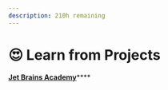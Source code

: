 ```yaml
---
description: 210h remaining
---
```


# 😍 Learn from Projects

[**Jet Brains Academy**](https://hyperskill.org/tracks/17?\_ga=2.193170093.1069200336.1660403150-1463962012.1660403150&\_gac=1.217952612.1660403219.Cj0KCQjwl92XBhC7ARIsAHLl9akdaQukknRwnsyJio1NejPYb5iEiCg4RkBN8MSRxM0imdzzhzetYvYaAoqAEALw\_wcB&\_gl=1%2a1fd6ply%2a\_ga%2aMTQ2Mzk2MjAxMi4xNjYwNDAzMTUw%2a\_ga\_9J976DJZ68%2aMTY2MDQwMzE1MC4xLjEuMTY2MDQwMzIxOC42MA..)****
